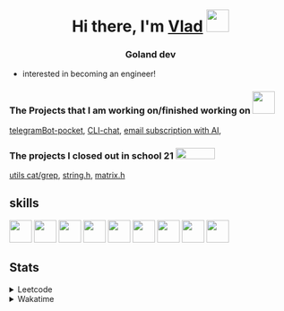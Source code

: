 <h1 align="center">Hi there, I'm <a href="https://t.me/N0gameNol1fee" target="_blank">Vlad</a> 
<img src="https://github.com/blackcater/blackcater/raw/main/images/Hi.gif" height="40"/></h1>
<h3 align="center">Goland dev</h3>

- interested in becoming an engineer!

<div>
 <h3>The Projects that I am working on/finished working on <img height="40" width="40" src="https://cdn.simpleicons.org/go/sapphirine title = go">  </h3>
 <a href="https://github.com/Nol1feee/telegramBot-pocket">telegramBot-pocket</a>,
 <a href="https://github.com/Nol1feee/CLI-chat">CLI-chat</a>,
 <a href="https://github.com/Nol1feee/email-subscription-with-AI">email subscription with AI</a>,
</div>

<div>
<h3>The projects I closed out in school 21 <img height="20" width="70" src="https://upload.wikimedia.org/wikipedia/commons/9/9b/Sberbank_Logo_2020.svg"> </h3>
<a href="https://github.com/Nol1feee/s21_grep-cat">utils cat/grep</a>,
<a href="https://github.com/Nol1feee/s21_string">string.h</a>, 
<a href="https://github.com/Nol1feee/s21_matrix">matrix.h</a>
</div>

<div>
 <h2>skills</h2>
<img height="40" width="40" src="https://cdn.simpleicons.org/go/sapphirine title = go"> 
<img height="40" width="40" src="https://cdn.simpleicons.org/docker/sapphirine title = docker">
<img height="40" width="40" src="https://cdn.simpleicons.org/PostgreSQL/sapphirine title = postgres"/>
<img height="40" width="40" src="https://cdn.simpleicons.org/git/sapphirine title = git"/>
<img height="40" width="40" src="https://cdn.simpleicons.org/gitlab/sapphirine title = gitlab"/>
<img height="40" width="40" src="https://cdn.simpleicons.org/swagger/sapphirine title = swagger"/>
<img height="40" width="40" src="https://cdn.simpleicons.org/gin/sapphirine title = gin"/>
<img height="40" width="40" src="https://cdn.simpleicons.org/gnubash/sapphirine title = bash"/>
<img height="40" width="40" src="https://cdn.simpleicons.org/C/sapphirine title = c"/> 
</div>

<h2>Stats</h2>
<details><summary>Leetcode</summary>

[![Nol1fe LeetCode stats](https://leetcode-stats-six.vercel.app/api?username=Nol1feee&theme=dark)](https://leetcode.com/Nol1feee/)
</details>

<details><summary>Wakatime</summary>
 
<!--START_SECTION:waka-->
📊 **This Week I Spent My Time On** 

```text
💬 Programming Languages: 
Go                       6 hrs 24 mins       █████████████████████░░░░   83.66 % 
Bash                     28 mins             ██░░░░░░░░░░░░░░░░░░░░░░░   06.28 % 
YAML                     22 mins             █░░░░░░░░░░░░░░░░░░░░░░░░   05.00 % 
Markdown                 14 mins             █░░░░░░░░░░░░░░░░░░░░░░░░   03.23 % 
Text                     3 mins              ░░░░░░░░░░░░░░░░░░░░░░░░░   00.81 % 

🐱‍💻 Projects: 
telegramBot-pocket       4 hrs 15 mins       ██████████████░░░░░░░░░░░   55.59 % 
test                     2 hrs 2 mins        ███████░░░░░░░░░░░░░░░░░░   26.69 % 
pocketer-bot             44 mins             ██░░░░░░░░░░░░░░░░░░░░░░░   09.66 % 
CLI-chat                 21 mins             █░░░░░░░░░░░░░░░░░░░░░░░░   04.77 % 
go-pocket-sdk            12 mins             █░░░░░░░░░░░░░░░░░░░░░░░░   02.68 % 

💻 Operating System: 
Mac                      7 hrs 39 mins       █████████████████████████   100.00 % 
```


 Last Updated on 05/12/2023 01:07:47 UTC
<!--END_SECTION:waka-->
</details>
